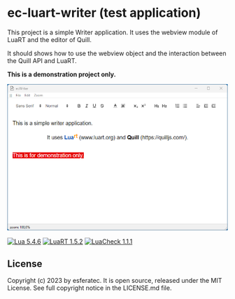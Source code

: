 # ec-luart-writer (test application)

This project is a simple Writer application. It uses the webview module of LuaRT and the editor of Quill.

It should shows how to use the webview object and the interaction between the Quill API and LuaRT.

**This is a demonstration project only.**

![Screenshot](/readme.png)

[![Lua 5.4.6](https://badgen.net/badge/Lua/5.4.6/yellow)](https://github.com/lua/lua)
[![LuaRT 1.5.2](https://badgen.net/badge/LuaRT/1.5.2/blue)](https://github.com/samyeyo/LuaRT)
[![LuaCheck 1.1.1](https://badgen.net/badge/LuaCheck/1.1.1/green)](https://github.com/lunarmodules/luacheck)


## License

Copyright (c) 2023 by esferatec.
It is open source, released under the MIT License.
See full copyright notice in the LICENSE.md file.
